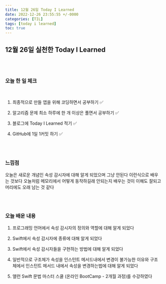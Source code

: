 ```yaml
---
title: 12월 26일 Today I Learned
date: 2022-12-26 23:55:55 +/-0000
categories: [TIL]
tags: [today i learned]
toc: true
---
```


## 12월 26일 실천한 Today I Learned

<br><br>

### 오늘 한 일 체크
<br>

1. 최종적으로 만들 앱을 위해 코딩하면서 공부하기 ✅

2. 알고리즘 문제 최소 하루에 한 개 이상은 풀면서 공부하기 ✅

3. 블로그에 Today I Learned 적기 ✅

4. GitHub에 1일 1커밋 하기 ✅

<br><br>

### 느낌점

오늘은 새로운 개념인 속성 감시자에 대해 알게 되었으며 그냥 안된다 이런식으로 배우는 것보다 오늘처럼 메모리에서 어떻게 동작하길래 안되는지 배우는 것이 이해도 잘되고 머리에도 오래 남는 것 같다


<br><br>

### 오늘 배운 내용

1. 프로그래밍 언어에서 속성 감시자의 정의와 역할에 대해 알게 되었다

1. Swift에서 속성 감시자에 종류에 대해 알게 되었다

1. Swift에서 속성 감시자들을 구현하는 방법에 대해 알게 되었다

1. 일반적으로 구조체가 속성을 인스턴트 메서드내에서 변경이 불가능한 이유와 구조체에서 인스턴트 메서드 내에서 속성을 변경하는법에 대해 알게 되었다 

1. 앨런 Swift 문법 마스터 스쿨 (온라인 BootCamp - 2개월 과정)를 수강하였다